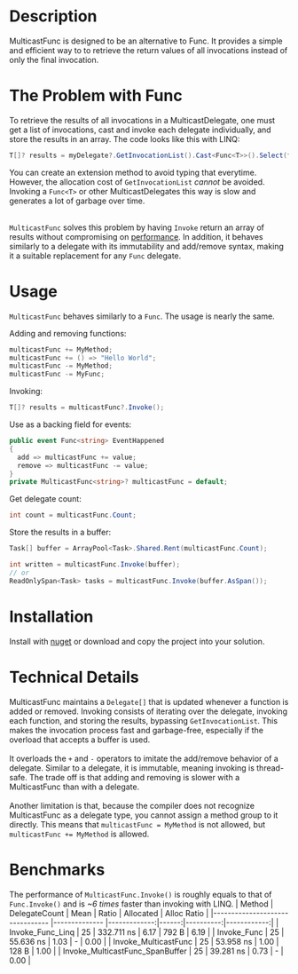 # Description
MulticastFunc is designed to be an alternative to Func. It provides a simple and efficient way to to retrieve the return values of all invocations instead of only the final invocation.

# The Problem with Func
To retrieve the results of all invocations in a MulticastDelegate, one must get a list of invocations, cast and invoke each delegate individually, and store the results in an array.
The code looks like this with LINQ:
```csharp
T[]? results = myDelegate?.GetInvocationList().Cast<Func<T>>().Select(f => f.Invoke()).ToArray();
```
You can create an extension method to avoid typing that everytime. However, the allocation cost of `GetInvocationList` *cannot* be avoided. Invoking a `Func<T>` or other MulticastDelegates this way is slow and generates a lot of garbage over time.</br></br>

`MulticastFunc` solves this problem by having `Invoke` return an array of results without compromising on [performance](#Benchmarks). In addition, it behaves similarly to a delegate with its immutability and add/remove syntax, making it a suitable replacement for any `Func` delegate.

# Usage
`MulticastFunc` behaves similarly to a `Func`. The usage is nearly the same.</br>

Adding and removing functions:
```csharp
multicastFunc += MyMethod;
multicastFunc += () => "Hello World";
multicastFunc -= MyMethod;
multicastFunc -= MyFunc;
```

Invoking:
```csharp
T[]? results = multicastFunc?.Invoke();
```

Use as a backing field for events:
```csharp
public event Func<string> EventHappened
{
  add => multicastFunc += value;
  remove => multicastFunc -= value;
}
private MulticastFunc<string>? multicastFunc = default;
```

Get delegate count:
```csharp
int count = multicastFunc.Count;
```

Store the results in a buffer:
```csharp
Task[] buffer = ArrayPool<Task>.Shared.Rent(multicastFunc.Count);

int written = multicastFunc.Invoke(buffer);
// or
ReadOnlySpan<Task> tasks = multicastFunc.Invoke(buffer.AsSpan());
```

# Installation
Install with [nuget](https://www.nuget.org/packages/MulticastFunc/) or download and copy the project into your solution.

# Technical Details
MulticastFunc maintains a `Delegate[]` that is updated whenever a function is added or removed. Invoking consists of iterating over the delegate, invoking each function, and storing the results, bypassing `GetInvocationList`. This makes the invocation process fast and garbage-free, especially if the overload that accepts a buffer is used.</br></br>
It overloads the `+` and `-` operators to imitate the add/remove behavior of a delegate. Similar to a delegate, it is immutable, meaning invoking is thread-safe. The trade off is that adding and removing is slower with a MulticastFunc than with a delegate.</br></br>
Another limitation is that, because the compiler does not recognize MulticastFunc as a delegate type, you cannot assign a method group to it directly. This means that `multicastFunc = MyMethod` is not allowed, but `multicastFunc += MyMethod` is allowed.

# Benchmarks
The performance of `MulticastFunc.Invoke()` is roughly equals to that of `Func.Invoke()` and is *~6 times* faster than invoking with LINQ.
| Method                          | DelegateCount | Mean         | Ratio | Allocated | Alloc Ratio |
|-------------------------------- |-------------- |-------------:|------:|----------:|------------:|
| Invoke_Func_Linq                | 25            |   332.711 ns |  6.17 |     792 B |        6.19 |
| Invoke_Func                     | 25            |    55.636 ns |  1.03 |         - |        0.00 |
| Invoke_MulticastFunc            | 25            |    53.958 ns |  1.00 |     128 B |        1.00 |
| Invoke_MulticastFunc_SpanBuffer | 25            |    39.281 ns |  0.73 |         - |        0.00 |
